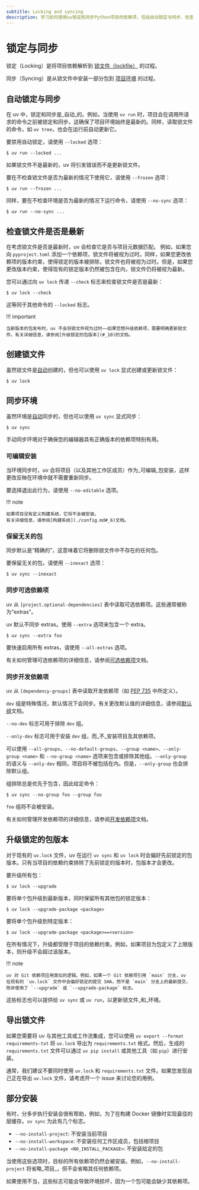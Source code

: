 ```yaml
---
subtitle: Locking and syncing
description: 学习如何使用uv锁定和同步Python项目的依赖项，包括自动锁定与同步、检查锁文件是否是最新、创建锁文件和升级锁定的包版本。完整指南帮助您确保项目环境始终是最新的。
---
```


# 锁定与同步

锁定（Locking）是将项目依赖解析到 [锁文件（lockfile）](./layout.md#_3) 的过程。

同步（Syncing）是从锁文件中安装一部分包到 [项目环境](./layout.md#_2) 的过程。

## 自动锁定与同步

在 uv 中，锁定和同步是_自动_的。例如，当使用 `uv run` 时，项目会在调用所请求的命令之前被锁定和同步。这确保了项目环境始终是最新的。同样，读取锁文件的命令，如 `uv tree`，也会在运行前自动更新它。

要禁用自动锁定，请使用 `--locked` 选项：

```console
$ uv run --locked ...
```

如果锁文件不是最新的，uv 将引发错误而不是更新锁文件。

要在不检查锁文件是否为最新的情况下使用它，请使用 `--frozen` 选项：

```console
$ uv run --frozen ...
```

同样，要在不检查环境是否为最新的情况下运行命令，请使用 `--no-sync` 选项：

```console
$ uv run --no-sync ...
```

## 检查锁文件是否是最新

在考虑锁文件是否是最新时，uv 会检查它是否与项目元数据匹配。
例如，如果您向 `pyproject.toml` 添加一个依赖项，锁文件将被视为过时。同样，如果您更改依赖项的版本约束，使得锁定的版本被排除，锁文件也将被视为过时。但是，如果您更改版本约束，使得现有的锁定版本仍然被包含在内，锁文件仍将被视为最新。

您可以通过向 `uv lock` 传递 `--check` 标志来检查锁文件是否是最新：

```console
$ uv lock --check
```

这等同于其他命令的 `--locked` 标志。

!!! important

    当新版本的包发布时，uv 不会将锁文件视为过时——如果您想升级依赖项，需要明确更新锁文件。有关详细信息，请参阅[升级锁定的包版本](#_10)的文档。

## 创建锁文件

虽然锁文件是[自动](#_2)创建的，但也可以使用 `uv lock` 显式创建或更新锁文件：

```console
$ uv lock
```

## 同步环境

虽然环境是[自动](#_2)同步的，但也可以使用 `uv sync` 显式同步：

```console
$ uv sync
```

手动同步环境对于确保您的编辑器具有正确版本的依赖项特别有用。

### 可编辑安装

当环境同步时，uv 会将项目（以及其他工作区成员）作为_可编辑_包安装，这样更改反映在环境中就不需要重新同步。

要选择退出此行为，请使用 `--no-editable` 选项。

!!! note

    如果项目没有定义构建系统，它将不会被安装。
    有关详细信息，请参阅[构建系统](./config.md#_6)文档。

### 保留无关的包

同步默认是“精确的”，这意味着它将删除锁文件中不存在的任何包。

要保留无关的包，请使用 `--inexact` 选项：

```console
$ uv sync --inexact
```

### 同步可选依赖项

uv 从 `[project.optional-dependencies]` 表中读取可选依赖项。这些通常被称为“extras”。

uv 默认不同步 extras。使用 `--extra` 选项来包含一个 extra。

```console
$ uv sync --extra foo
```

要快速启用所有 extras，请使用 `--all-extras` 选项。

有关如何管理可选依赖项的详细信息，请参阅[可选依赖项](./dependencies.md#_16)文档。

### 同步开发依赖项

uv 从 `[dependency-groups]` 表中读取开发依赖项（如 [PEP 735](https://peps.python.org/pep-0735/) 中所定义）。

`dev` 组是特殊情况，默认情况下会同步。有关更改默认值的详细信息，请参阅[默认组](./dependencies.md#_19)文档。

`--no-dev` 标志可用于排除 `dev` 组。

`--only-dev` 标志可用于安装 `dev` 组，而_不_安装项目及其依赖项。

可以使用 `--all-groups`、`--no-default-groups`、`--group <name>`、`--only-group <name>` 和 `--no-group <name>` 选项来包含或排除其他组。`--only-group` 的语义与 `--only-dev` 相同，项目将不被包括在内。但是，`--only-group` 也会排除默认组。

组排除总是优先于包含，因此给定命令：

```
$ uv sync --no-group foo --group foo
```

`foo` 组将不会被安装。

有关如何管理开发依赖项的详细信息，请参阅[开发依赖项](./dependencies.md#_17)文档。

## 升级锁定的包版本

对于现有的 `uv.lock` 文件，uv 在运行 `uv sync` 和 `uv lock` 时会偏好先前锁定的包版本。只有当项目的依赖约束排除了先前锁定的版本时，包版本才会更改。

要升级所有包：

```console
$ uv lock --upgrade
```

要将单个包升级到最新版本，同时保留所有其他包的锁定版本：

```console
$ uv lock --upgrade-package <package>
```

要将单个包升级到特定版本：

```console
$ uv lock --upgrade-package <package>==<version>
```

在所有情况下，升级都受限于项目的依赖约束。例如，如果项目为包定义了上限版本，则升级不会超过该版本。

!!! note

    uv 对 Git 依赖项应用类似的逻辑。例如，如果一个 Git 依赖项引用 `main` 分支，uv 在现有的 `uv.lock` 文件中会偏好锁定的提交 SHA，而不是 `main` 分支上的最新提交，除非使用了 `--upgrade` 或 `--upgrade-package` 标志。

这些标志也可以提供给 `uv sync` 或 `uv run`，以更新锁文件_和_环境。

## 导出锁文件

如果您需要将 uv 与其他工具或工作流集成，您可以使用 `uv export --format requirements-txt` 将 `uv.lock` 导出为 `requirements.txt` 格式。然后，生成的 `requirements.txt` 文件可以通过 `uv pip install` 或其他工具（如 `pip`）进行安装。

通常，我们建议不要同时使用 `uv.lock` 和 `requirements.txt` 文件。如果您发现自己正在导出 `uv.lock` 文件，请考虑开一个 issue 来讨论您的用例。

## 部分安装

有时，分多步执行安装会很有帮助，例如，为了在构建 Docker 镜像时实现最佳的层缓存。`uv sync` 为此有几个标志。

- `--no-install-project`: 不安装当前项目
- `--no-install-workspace`: 不安装任何工作区成员，包括根项目
- `--no-install-package <NO_INSTALL_PACKAGE>`: 不安装给定的包

当使用这些选项时，目标的所有依赖项仍然会被安装。例如，`--no-install-project` 将省略_项目_，但不会省略其任何依赖项。

如果使用不当，这些标志可能会导致环境损坏，因为一个包可能会缺少其依赖项。
